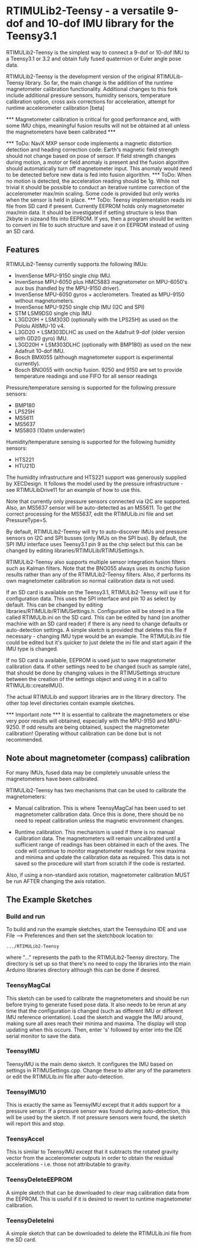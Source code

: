 # RTIMULib2-Teensy - a versatile 9-dof and 10-dof IMU library for the Teensy3.1

RTIMULib2-Teensy is the simplest way to connect a 9-dof or 10-dof IMU to a Teensy3.1 or 3.2 and obtain fully fused quaternion or Euler angle pose data.

RTIMULib2-Teensy is the development version of the original RTIMULib-Teensy library. So far, the main change is the addition of the runtime magnetometer calibration functionality.
Additional changes to this fork include additional pressure sensors, humidity sensors, temperature calibration option, cross axis corrections for acceleration, attempt for runtime accelerometer calibration [beta]

*** Magnetometer calibration is critical for good performance and, with some IMU chips, meaningful fusion results will not be obtained at all unless the magnetometers have been calibrated ***

*** ToDo: NavX MXP sensor code implements a magnetic distortion detection and heading correction code: Earth's magnetic field strength should not change based on pose of sensor. If field strength changes during motion, a motor or field anomaly is present and the fusion algorithm should automatically turn off magnetometer input. This anomaly would need to be detected before new data is fed into fusion algorithm.
*** ToDo: When no motion is detected, the acceleration reading should be 1g. While not trivial it should be possible to conduct an iterative runtime correction of the accelerometer max/min scaling. Some code is provided but only works when the sensor is held in place.
*** ToDo: Teensy implementation reads ini file from SD card if present. Currently EEPROM holds only magnetometer max/min data. It should be investigated if setting structure is less than 2kbyte in sizeand fits into EEPROM. If yes, then a program should be written to convert ini file to such structure and save it on EEPROM instead of using an SD card.
 
## Features

RTIMULib2-Teensy currently supports the following IMUs:

* InvenSense MPU-9150 single chip IMU.
* InvenSense MPU-6050 plus HMC5883 magnetometer on MPU-6050's aux bus (handled by the MPU-9150 driver).
* InvenSense MPU-6050 gyros + acclerometers. Treated as MPU-9150 without magnetometers.
* InvenSense MPU-9250 single chip IMU (I2C and SPI)
* STM LSM9DS0 single chip IMU
* L3GD20H + LSM303D (optionally with the LPS25H) as used on the Pololu AltIMU-10 v4.
* L3GD20 + LSM303DLHC as used on the Adafruit 9-dof (older version with GD20 gyro) IMU. 
* L3GD20H + LSM303DLHC (optionally with BMP180) as used on the new Adafruit 10-dof IMU.
* Bosch BMX055 (although magnetometer support is experimental currently).
* Bosch BNO055 with onchip fusion.
9250 and 9150 are set to provide temperature readings and use FIFO for all sensor readings

Pressure/temperature sensing is supported for the following pressure sensors:

* BMP180
* LPS25H
* MS5611
* MS5637
* MS5803 (10atm underwater)

Humidity/temperature sensing is supported for the following humidity sensors:

* HTS221
* HTU21D

The humidity infrastructure and HTS221 support was generously supplied by XECDesign. It follows the model used by the pressure infrastructure - see RTIMULibDrive11 for an example of how to use this.

Note that currently only pressure sensors connected via I2C are supported.  Also, an MS5637 sensor will be auto-detected as an MS5611. To get the correct processing for the MS5637, edit the RTIMULib.ini file and set PressureType=5.

By default, RTIMULib2-Teensy will try to auto-discover IMUs and pressure sensors on I2C and SPI busses (only IMUs on the SPI bus). By default, the SPI IMU interface uses Teensy3.1 pin 9 as the chip select but this can be changed by editing libraries/RTIMULib/RTIMUSettings.h.

RTIMULib2-Teensy also supports multiple sensor integration fusion filters such as Kalman filters. Note that the BNO055 always uses its onchip fusion results rather than any of the RTIMULib2-Teensy filters. Also, if performs its own magnetometer calibration so normal calibration data is not used.

If an SD card is available on the Teensy3.1, RTIMULib2-Teensy will use it for configuration data. This uses the SPI interface and pin 10 as select by default. This can be changed by editing libraries/RTIMULib/RTIMUSettings.h. Configuration will be stored in a file called RTIMULib.ini on the SD card. This can be edited by hand (on another machine with an SD card reader) if there is any need to change defaults or auto-detection settings. A simple sketch is provided that deletes this file if necessary - changing IMU type would be an example. The RTIMULib.ini file could be edited but it's quicker to just delete the ini file and start again if the IMU type is changed.

If no SD card is available, EEPROM is used just to save magnetometer calibration data. If other settings need to be changed (such as sample rate), that should be done by changing values in the RTIMUSettings structure between the creation of the settings object and using it in a call to RTIMULib::createIMU().

The actual RTIMULib and support libraries are in the library directory. The other top level directories contain example sketches.

*** Important note ***
It is essential to calibrate the magnetometers or else very poor results will obtained, especially with the MPU-9150 and MPU-9250. If odd results are being obtained, suspect the magnetometer calibration! Operating without calibration can be done but is not recommended.

## Note about magnetometer (compass) calibration

For many IMUs, fused data may be completely unusable unless the magnetometers have been calibrated.

RTIMULib2-Teensy has two mechanisms that can be used to calibrate the magnetometers:

* Manual calibration. This is where TeensyMagCal has been used to set magnetometer calibration data. Once this is done, there should be no need to repeat calibration unless the magnetic environment changes. 

* Runtime calibration. This mechanism is used if there is no manual calibration data. The magnetometers will remain uncalibrated until a sufficient range of readings has been obtained in each of the axes. The code will continue to monitor magnetometer readings for new maxima and minima and update the calibration data as required. This data is not saved so the procedure will start from scratch if the code is restarted.

Also, if using a non-standard axis rotation, magnetometer calibration MUST be run AFTER changing the axis rotation.

## The Example Sketches

### Build and run

To build and run the example sketches, start the Teensyduino IDE and use File --> Preferences and then set the sketchbook location to:

	.../RTIMULib2-Teensy

where "..." represents the path to the RTIMULib2-Teensy directory. The directory is set up so that there's no need to copy the libraries into the main Arduino libraries directory although this can be done if desired.

### TeensyMagCal

This sketch can be used to calibrate the magnetometers and should be run before trying to generate fused pose data. It also needs to be rerun at any time that the configuration is changed (such as different IMU or different IMU reference orientation). Load the sketch and waggle the IMU around, making sure all axes reach their minima and maxima. The display will stop updating when this occurs. Then, enter 's' followed by enter into the IDE serial monitor to save the data.

### TeensyIMU

TeensyIMU is the main demo sketch. It configures the IMU based on settings in RTIMUSettings.cpp. Change these to alter any of the parameters or edit the RTIMULib.ini file after auto-detection.


### TeensyIMU10

This is exactly the same as TeensyIMU except that it adds support for a pressure sensor. If a pressure sensor was found during auto-detection, this will be used by the sketch. If not pressure sensors were found, the sketch will report this and stop.


### TeensyAccel

This is similar to TeensyIMU except that it subtracts the rotated gravity vector from the accelerometer outputs in order to obtain the residual accelerations - i.e. those not attributable to gravity.

### TeensyDeleteEEPROM

A simple sketch that can be downloaded to clear mag calibration data from the EEPROM. This is useful if it is desired to revert to runtime magnetometer calibration.

### TeensyDeleteIni

A simple sketch that can be downloaded to delete the RTIMULib.ini file from the SD card.


